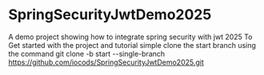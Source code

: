 # SpringSecurityJwtDemo2025
A demo project showing how to integrate spring security with jwt 2025
To Get started with the project and tutorial simple clone the start branch using the command
git clone -b start --single-branch https://github.com/iocods/SpringSecurityJwtDemo2025.git

